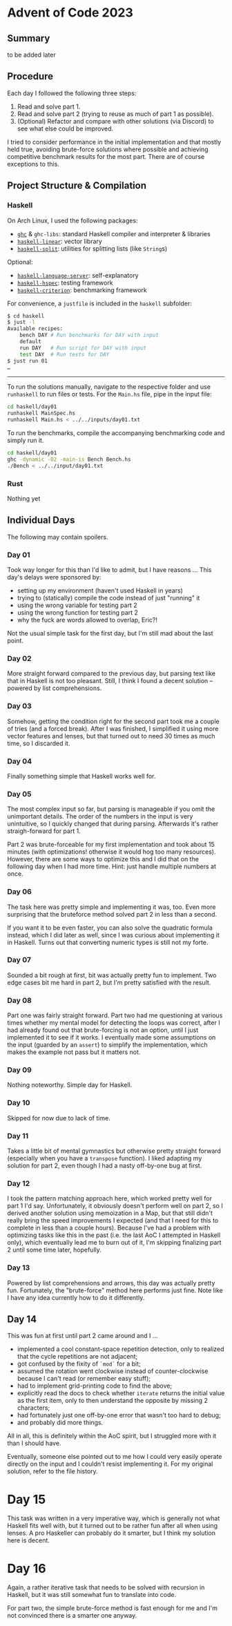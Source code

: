 # Advent of Code 2023

## Summary

to be added later

## Procedure

Each day I followed the following three steps:

1. Read and solve part 1.
1. Read and solve part 2
   (trying to reuse as much of part 1 as possible).
1. (Optional) Refactor and compare with other solutions (via Discord)
   to see what else could be improved.

I tried to consider performance in the initial implementation
and that mostly held true,
avoiding brute-force solutions where possible
and achieving competitive benchmark results for the most part.
There are of course exceptions to this.

## Project Structure & Compilation

### Haskell

On Arch Linux, I used the following packages:

- [`ghc`](https://www.haskell.org/ghc/) & `ghc-libs`: standard Haskell compiler and interpreter & libraries
- [`haskell-linear`](https://hackage.haskell.org/package/linear): vector library
- [`haskell-split`](https://hackage.haskell.org/package/split): utilities for splitting lists (like `String`s)

Optional:

- [`haskell-language-server`](https://github.com/haskell/haskell-language-server): self-explanatory
- [`haskell-hspec`](https://hspec.github.io/): testing framework
- [`haskell-criterion`](http://www.serpentine.com/criterion/): benchmarking framework

For convenience, a `justfile` is included in the `haskell` subfolder:

```bash
$ cd haskell
$ just -l
Available recipes:
    bench DAY # Run benchmarks for DAY with input
    default
    run DAY   # Run script for DAY with input
    test DAY  # Run tests for DAY
$ just run 01
…
```

---

To run the solutions manually,
navigate to the respective folder
and use `runhaskell` to run files or tests.
For the `Main.hs` file, pipe in the input file:

```bash
cd haskell/day01
runhaskell MainSpec.hs
runhaskell Main.hs < ../../inputs/day01.txt
```

To run the benchmarks,
compile the accompanying benchmarking code
and simply run it.

```bash
cd haskell/day01
ghc -dynamic -O2 -main-is Bench Bench.hs
./Bench < ../../input/day01.txt
```

### Rust

Nothing yet

## Individual Days

The following may contain spoilers.

### Day 01

Took way longer for this than I'd like to admit,
but I have reasons …
This day's delays were sponsored by:

- setting up my environment (haven't used Haskell in years)
- trying to (statically) compile the code instead of just "running" it
- using the wrong variable for testing part 2
- using the wrong function for testing part 2
- why the fuck are words allowed to overlap, Eric?!

Not the usual simple task for the first day,
but I'm still mad about the last point.


### Day 02

More straight forward compared to the previous day,
but parsing text like that in Haskell is not too pleasant.
Still, I think I found a decent solution – powered by list comprehensions.


### Day 03

Somehow, getting the condition right for the second part
took me a couple of tries (and a forced break).
After I was finished,
I simplified it using more vector features and lenses,
but that turned out to need 30 times as much time,
so I discarded it.


### Day 04

Finally something simple that Haskell works well for.


### Day 05

The most complex input so far,
but parsing is manageable if you omit the unimportant details.
The order of the numbers in the input is very unintuitive,
so I quickly changed that during parsing.
Afterwards it's rather straigh-forward for part 1.

Part 2 was brute-forceable for my first implementation
and took about 15 minutes
(with optimizations! otherwise it would hog too many resources).
However, there are some ways to optimize this
and I did that on the following day when I had more time.
Hint: just handle multiple numbers at once.


### Day 06

The task here was pretty simple
and implementing it was, too.
Even more surprising that the bruteforce method
solved part 2 in less than a second.

If you want it to be even faster,
you can also solve the quadratic formula instead,
which I did later as well,
since I was curious about implementing it in Haskell.
Turns out that converting numeric types
is still not my forte.


### Day 07

Sounded a bit rough at first,
bit was actually pretty fun to implement.
Two edge cases bit me hard in part 2,
but I'm pretty satisfied with the result.


### Day 08

Part one was fairly straight forward.
Part two had me questioning at various times
whether my mental model for detecting the loops was correct,
after I had already found out that brute-forcing is not an option,
until I just implemented it to see if it works.
I eventually made some assumptions on the input
(guarded by an `assert`)
to simplify the implementation,
which makes the example not pass
but it matters not.


### Day 09

Nothing noteworthy.
Simple day for Haskell.


### Day 10

Skipped for now due to lack of time.


### Day 11

Takes a little bit of mental gymnastics
but otherwise pretty straight forward
(especially when you have a `transpose` function).
I liked adapting my solution for part 2,
even though I had a nasty off-by-one bug at first.


### Day 12

I took the pattern matching approach here,
which worked pretty well for part 1 I'd say.
Unfortunately, it obviously doesn't perform well on part 2,
so I derived another solution using memoization in a Map,
but that still didn't really bring the speed improvements I expected
(and that I need for this to complete in less than a couple hours).
Because I've had a problem with optimizing tasks like this in the past
(i.e. the last AoC I attempted in Haskell only),
which eventually lead me to burn out of it,
I'm skipping finalizing part 2 until some time later,
hopefully.


### Day 13

Powered by list comprehensions and arrows,
this day was actually pretty fun.
Fortunately, the "brute-force" method here performs just fine.
Note like I have any idea currently how to do it differently.


## Day 14

This was fun at first until part 2 came around and I …

- implemented a cool constant-space repetition detection,
  only to realized that the cycle repetitions are not adjacent;
- got confused by the fixity of `` `mod` `` for a bit;
- assumed the rotation went clockwise instead of counter-clockwise
  because I can't read (or remember easy stuff);
- had to implement grid-printing code to find the above;
- explicitly read the docs to check
  whether `iterate` returns the initial value as the first item,
  only to then understand the opposite by missing 2 characters;
- had fortunately just one off-by-one error that wasn't too hard to debug;
- and probably did more things.

All in all, this is definitely within the AoC spirit,
but I struggled more with it than I should have.

Eventually, someone else pointed out to me
how I could very easily operate directly on the input
and I couldn't resist implementing it.
For my original solution,
refer to the file history.


# Day 15

This task was written in a very imperative way,
which is generally not what Haskell fits well with,
but it turned out to be rather fun after all
when using lenses.
A pro Haskeller can probably do it smarter,
but I think my solution here is decent.


# Day 16

Again, a rather iterative task
that needs to be solved with recursion in Haskell,
but it was still somewhat fun to translate into code.

For part two,
the simple brute-force method is fast enough for me
and I'm not convinced there is a smarter one anyway.
